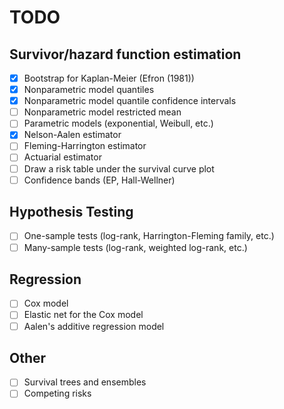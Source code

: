 # TODO

## Survivor/hazard function estimation

- [X] Bootstrap for Kaplan-Meier (Efron (1981))
- [X] Nonparametric model quantiles
- [X] Nonparametric model quantile confidence intervals
- [ ] Nonparametric model restricted mean
- [ ] Parametric models (exponential, Weibull, etc.)
- [X] Nelson-Aalen estimator
- [ ] Fleming-Harrington estimator
- [ ] Actuarial estimator
- [ ] Draw a risk table under the survival curve plot
- [ ] Confidence bands (EP, Hall-Wellner)

## Hypothesis Testing

- [ ] One-sample tests (log-rank, Harrington-Fleming family, etc.)
- [ ] Many-sample tests (log-rank, weighted log-rank, etc.)

## Regression

- [ ] Cox model
- [ ] Elastic net for the Cox model
- [ ] Aalen's additive regression model

## Other

- [ ] Survival trees and ensembles
- [ ] Competing risks
